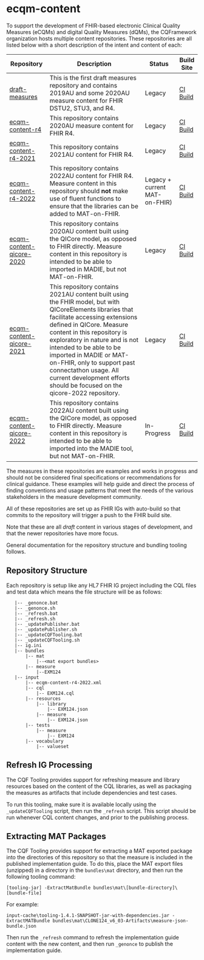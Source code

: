 # ecqm-content
To support the development of FHIR-based electronic Clinical Quality Measures (eCQMs) and digital Quality Measures (dQMs), the CQFramework organization hosts multiple content repositories. These repositories are all listed below with a short description of the intent and content of each:

|Repository|Description|Status|Build Site|
|----|----|----|----|
|[draft-measures](https://github.com/cqframework/draft-measures)|This is the first draft measures repository and contains 2019AU and some 2020AU measure content for FHIR DSTU2, STU3, and R4.|Legacy|[CI Build](http://build.fhir.org/ig/cqframework/draft-measures)|
|[ecqm-content-r4](https://github.com/cqframework/ecqm-content-r4)|This repository contains 2020AU measure content for FHIR R4.|Legacy|[CI Build](http://build.fhir.org/ig/cqframework/ecqm-content-r4)|
|[ecqm-content-r4-2021](https://github.com/cqframework/ecqm-content-r4-2021)|This repository contains 2021AU content for FHIR R4.|Legacy|[CI Build](http://build.fhir.org/ig/cqframework/ecqm-content-r4-2021)|
|[ecqm-content-r4-2022](https://github.com/cqframework/ecqm-content-r4-2022)|This repository contains 2022AU content for FHIR R4. Measure content in this repository should **not** make use of fluent functions to ensure that the libraries can be added to MAT-on-FHIR.|Legacy + current MAT-on-FHIR)|[CI Build](http://build.fhir.org/ig/cqframework/ecqm-content-r4-2022)|
|[ecqm-content-qicore-2020](https://github.com/cqframework/ecqm-content-qicore-2020)|This repository contains 2020AU content built using the QICore model, as opposed to FHIR directly. Measure content in this repository is intended to be able to imported in MADIE, but not MAT-on-FHIR. |Legacy|[CI Build](http://build.fhir.org/ig/cqframework/ecqm-content-qicore-2020)|
|[ecqm-content-qicore-2021](https://github.com/cqframework/ecqm-content-qicore-2021)|This repository contains 2021AU content built using the FHIR model, but with QICoreElements libraries that facilitate accessing extensions defined in QICore. Measure content in this repository is exploratory in nature and is not intended to be able to be imported in MADIE or MAT-on-FHIR, only to support past connectathon usage. All current development efforts should be focused on the qicore-2022 repository. |Legacy|[CI Build](http://build.fhir.org/ig/cqframework/ecqm-content-qicore-2021)|
|[ecqm-content-qicore-2022](https://github.com/cqframework/ecqm-content-qicore-2022)|This repository contains 2022AU content built using the QICore model, as opposed to FHIR directly. Measure content in this repository is intended to be able to imported into the MADIE tool, but not MAT-on-FHIR.|In-Progress|[CI Build](http://build.fhir.org/ig/cqframework/ecqm-content-qicore-2022)|

The measures in these repositories are examples and works in progress and should not be considered final specifications or recommendations for clinical guidance. These examples will help guide and direct the process of finding conventions and usage patterns that meet the needs of the various stakeholders in the measure development community.

All of these repositories are set up as FHIR IGs with auto-build so that commits to the repository will trigger a push to the FHIR build site.

Note that these are all _draft_ content in various stages of development, and that the newer repositories have more focus.

General documentation for the repository structure and bundling tooling follows.

## Repository Structure
Each repository is setup like any HL7 FHIR IG project including the CQL files and test data which means the file structure will be as follows:

```
   |-- _genonce.bat
   |-- _genonce.sh
   |-- _refresh.bat
   |-- _refresh.sh
   |-- _updatePublisher.bat
   |-- _updatePublisher.sh
   |-- _updateCQFTooling.bat
   |-- _updateCQFTooling.sh
   |-- ig.ini
   |-- bundles
       |-- mat
           |--<mat export bundles>
       |-- measure
           |--EXM124
   |-- input
       |-- ecqm-content-r4-2022.xml
       |-- cql
           |-- EXM124.cql
       |-- resources
           |-- library
               |-- EXM124.json
           |-- measure
               |-- EXM124.json
       |-- tests
           |-- measure
               |-- EXM124
       |-- vocabulary
           |-- valueset
```

## Refresh IG Processing

The CQF Tooling provides support for refreshing measure and library resources based on
the content of the CQL libraries, as well as packaging the measures as artifacts that
include dependencies and test cases.

To run this tooling, make sure it is available locally using the `_updateCQFTooling` script,
then run the `_refresh` script. This script should be run whenever CQL content changes,
and prior to the publishing process.

## Extracting MAT Packages

The CQF Tooling provides support for extracting a MAT exported package into the
directories of this repository so that the measure is included in the published
implementation guide. To do this, place the MAT export files (unzipped) in a
directory in the `bundles\mat` directory, and then run the following tooling
command:

```
[tooling-jar] -ExtractMatBundle bundles\mat\[bundle-directory]\[bundle-file]
```

For example:

```
input-cache\tooling-1.4.1-SNAPSHOT-jar-with-dependencies.jar -ExtractMATBundle bundles\mat\CLONE124_v6_03-Artifacts\measure-json-bundle.json
```

Then run the `_refresh` command to refresh the implementation guide content with
the new content, and then run `_genonce` to publish the implementation guide.

